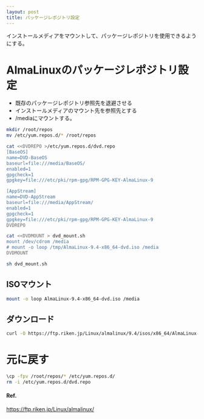 ```yaml
---
layout: post
title: パッケージレポジトリ設定
---
```


インストールメディアをマウントして、パッケージレポジトリを使用できるようにする。

# AlmaLinuxのパッケージレポジトリ設定

- 既存のパッケージレポジトリ参照先を退避させる
- インストールメディアのマウント先を参照先とする
- /mediaにマウントする。

```sh
mkdir /root/repos
mv /etc/yum.repos.d/* /root/repos

cat <<DVDREPO >/etc/yum.repos.d/dvd.repo
[BaseOS]
name=DVD-BaseOS
baseurl=file:///media/BaseOS/
enabled=1
gpgcheck=1
gpgkey=file:///etc/pki/rpm-gpg/RPM-GPG-KEY-AlmaLinux-9

[AppStream]
name=DVD-AppStream
baseurl=file:///media/AppStream/
enabled=1
gpgcheck=1
gpgkey=file:///etc/pki/rpm-gpg/RPM-GPG-KEY-AlmaLinux-9
DVDREPO

cat <<DVDMOUNT > dvd_mount.sh
mount /dev/cdrom /media
# mount -o loop /tmp/AlmaLinux-9.4-x86_64-dvd.iso /media
DVDMOUNT

sh dvd_mount.sh
```

## ISOマウント

```sh
mount -o loop AlmaLinux-9.4-x86_64-dvd.iso /media
```

## ダウンロード

```sh
curl -O https://ftp.riken.jp/Linux/almalinux/9.4/isos/x86_64/AlmaLinux-9.4-x86_64-dvd.iso
```

# 元に戻す

```sh
\cp -fpv /root/repos/* /etc/yum.repos.d/
rm -i /etc/yum.repos.d/dvd.repo
```

#### Ref.

<https://ftp.riken.jp/Linux/almalinux/>